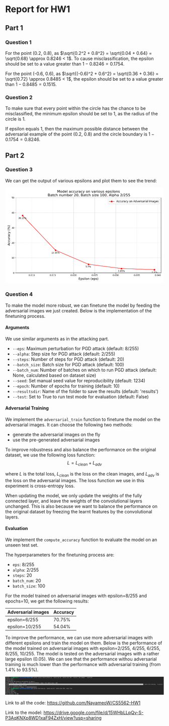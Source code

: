 # Report for HW1

## Part 1

### Question 1

For the point (0.2, 0.8), as $\sqrt{0.2^2 + 0.8^2} = \sqrt{0.04 + 0.64} = \sqrt{0.68} \approx 0.8246 < 1$. To cause misclassification, the epsilon should be set to a value greater than $1 - 0.8246 = 0.1754$.

For the point (-0.6, 0.6), as $\sqrt{(-0.6)^2 + 0.6^2} = \sqrt{0.36 + 0.36} = \sqrt{0.72} \approx 0.8485 < 1$, the epsilon should be set to a value greater than $1 - 0.8485 = 0.1515$.

### Question 2

To make sure that every point within the circle has the chance to be misclassified, the minimum epsilon should be set to 1, as the radius of the circle is 1.

If epsilon equals 1, then the maximum possible distance between the adversarial example of the point (0.2, 0.8) and the circle boundary is $1 - 0.1754 = 0.8246$.

## Part 2

### Question 3

We can get the output of various epsilons and plot them to see the trend:

![figure_eps](figs/Figure_eps.png)

### Question 4

To make the model more robust, we can finetune the model by feeding the adversarial images we just created. Below is the implementation of the finetuning process.

#### Arguments

We use similar arguments as in the attacking part.

- `--eps`: Maximum perturbation for PGD attack (default: 8/255)
- `--alpha`: Step size for PGD attack (default: 2/255)
- `--steps`: Number of steps for PGD attack (default: 20)
- `--batch_size`: Batch size for PGD attack (default: 100)
- `--batch_num`: Number of batches on which to run PGD attack (default: None, calculated based on dataset size)
- `--seed`: Set manual seed value for reproducibility (default: 1234)
- `--epoch`: Number of epochs for training (default: 10)
- `--resultsdir`: Name of the folder to save the results (default: 'results')
- `--test`: Set to True to run test mode for evaluation (default: False)

#### Adversarial Training

We implement the `adversarial_train` function to finetune the model on the adversarial images. It can choose the following two methods:

- generate the adversarial images on the fly
- use the pre-generated adversarial images

To improve robustness and also balance the performance on the original dataset, we use the following loss function:
$$
L = L_{clean} + L_{adv}
$$

where $L$ is the total loss, $L_{clean}$ is the loss on the clean images, and $L_{adv}$ is the loss on the adversarial images. The loss function we use in this experiment is cross-entropy loss.

When updating the model, we only update the weights of the fully connected layer, and leave the weights of the convolutional layers unchanged. This is also because we want to balance the performance on the original dataset by freezing the learnt features by the convolutional layers.


#### Evaluation

We implement the `compute_accuracy` function to evaluate the model on an unseen test set.

The hyperparameters for the finetuning process are:

- `eps`: 8/255
- `alpha`: 2/255
- `steps`: 20
- `batch_num`: 20
- `batch_size`: 100

For the model trained on adversarial images with epsilon=8/255 and epochs=10, we get the following results:

| Adversarial images | Accuracy |
| --- | --- |
| epsilon=6/255 | 70.75% |
| epsilon=10/255 | 54.04% |

To improve the performance, we can use more adversarial images with different epsilons and train the model on them. Below is the performance of the model trained on adversarial images with epsilon=2/255, 4/255, 6/255, 8/255, 10/255. The model is tested on the adversarial images with a rather large epsilon (0.05). We can see that the performance withou adversarial training is much lower than the performance with adversarial training (from 1.4% to 93.5%).

![figure_performance](figs/performance.png)

Link to all the code: https://github.com/NayameoW/CS5562-HW1

Link to the model: https://drive.google.com/file/d/15WHbLLpQv-S-P3AqKNXp8WD1xaF94ZxH/view?usp=sharing